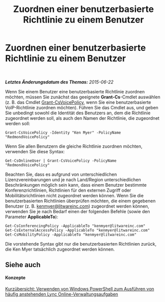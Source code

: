 ﻿---
title: Zuordnen einer benutzerbasierte Richtlinie zu einem Benutzer
TOCTitle: Zuordnen einer benutzerbasierte Richtlinie zu einem Benutzer
ms:assetid: 37e07da7-6391-4d6d-a428-c70272897039
ms:mtpsurl: https://technet.microsoft.com/de-de/library/Dn362779(v=OCS.15)
ms:contentKeyID: 56269265
ms.date: 06/01/2017
mtps_version: v=OCS.15
ms.translationtype: HT
---

# Zuordnen einer benutzerbasierte Richtlinie zu einem Benutzer

 

_**Letztes Änderungsdatum des Themas:** 2015-06-22_

Wenn Sie einem Benutzer eine benutzerbasierte Richtlinie zuordnen möchten, müssen Sie zunächst das geeignete **Grant-Cs**-Cmdlet auswählen (z. B. das Cmdlet [Grant-CsVoicePolicy](grant-csvoicepolicy.md), wenn Sie eine benutzerbasierte VoIP-Richtlinie zuordnen möchten). Führen Sie das Cmdlet aus, und geben Sie unbedingt sowohl die Identität des Benutzers an, dem die Richtlinie zugeordnet werden soll, als auch den Namen der Richtlinie, die zugeordnet werden soll:

    Grant-CsVoicePolicy -Identity "Ken Myer" -PolicyName "RedmondVoicePolicy"

Wenn Sie allen Benutzern die gleiche Richtlinie zuordnen möchten, verwenden Sie diese Syntax:

    Get-CsOnlineUser | Grant-CsVoicePolicy -PolicyName "RedmondVoicePolicy"

Beachten Sie, dass es aufgrund von unterschiedlichen Lizenzvereinbarungen und je nach Land/Region unterschiedlichen Beschränkungen möglich sein kann, dass einem Benutzer bestimmte Konferenzrichtlinien, Richtlinien für den externen Zugriff oder Mobilitätsrichtlinien nicht zugeordnet werden können. Wenn Sie die benutzerbasierten Richtlinien überprüfen möchten, die einem gegebenen Benutzer (z. B. kenmyer@litwareinc.com) zugeordnet werden können, verwenden Sie je nach Bedarf einen der folgenden Befehle (sowie den Parameter **ApplicableTo**):

    Get-CsConferencingPolicy -ApplicableTo "kenmyer@litwareinc.com"
    Get-CsExternalAccessPolicy -ApplicableTo "kenmyer@litwareinc.com"
    Get-CsMobilityPolicy -ApplicableTo "kenmyer@litwareinc.com"

Die vorstehende Syntax gibt nur die benutzerbasierten Richtlinien zurück, die Ken Myer tatsächlich zugeordnet werden können.

## Siehe auch

#### Konzepte

[Kurzübersicht: Verwenden von Windows PowerShell zum Ausführen von häufig anstehenden Lync Online-Verwaltungsaufgaben](quick-reference-using-windows-powershell-to-do-common-skype-for-business-online-management-tasks.md)

